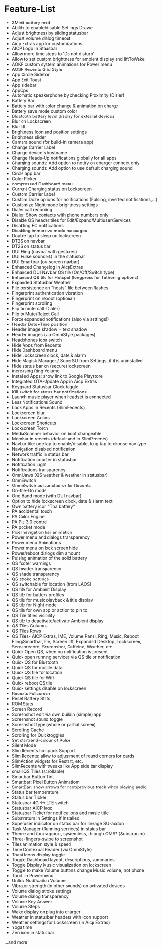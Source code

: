 # Feature-List

- 3Minit battery mod
- Ability to enable/disable Settings Drawer
- Adjust brightness by sliding statusbar
- Adjust volume dialog timeout
- Aicp Extras app for customizations
- AICP Logo in Stausbar
- Allow more time steps to 'Do not disturb'
- Allow to set custom brightness for ambient display and liftToWake
- AOKP custom system animations for Power menu
- AOSP Recents Grid Style
- App Circle Sidebar
- App Exit Toast
- App sidebar
- AppOps
- Automatic speakerphone by checking Proximity (Dialer)
- Battery Bar
- Battery bar with color change & animation on charge
- Battery save mode custom color
- Bluetooth battery level display for external devices
- Blur on Lockscreen
- Blur UI
- Brightness Icon and position settings
- Brightness slider
- Camera sound (for build-in camera app)
- Change Carrier Label
- Change device's hostname
- Change Heads-Up notifications globally for all apps
- Charging sounds: Add option to notify on charger connect only
- Charging sounds: Add option to use default charging sound
- Circle app bar
- Color Picker
- compressed Dashboard menu
- Current Charging status on Lockscreen
- Custom Carrier Label
- Custom Doze options for notifications (Pulsing, inverted notifications,...)
- Customize Night mode brightness settings
- Dialer call recording
- Dialer: Show contacts with phone numbers only
- Disable QS header tiles for Edit/Expand/Multiuser/Services
- Disabling FC notifications
- Disabling immersive mode messages
- Double tap to sleep on lockscreen
- DT2S on navbar
- DT2S on status bar
- DUI Fling (navbar with gestures)
- DUI Pulse sound EQ in the statusbar
- DUI Smartbar (on-screen navbar)
- Enhanced Changelog in AicpExtras
- Enhanced DUI Navbar QS tile (On/Off/Switch type)
- Enhanced QS tile for Hotspot (longpress for Tethering options)
- Expanded Statusbar Weather
- File persistence on "hosts" file between flashes
- Fingerprint authentication vibration
- Fingerprint on reboot (optional)
- Fingerprint scrolling
- Flip to mute call (Dialer)
- Flip to Mute/Reject Call
- Force expanded notifications (also via settings!)
- Header Date+Time position
- Header image shadow + text shadow
- Header images (via OmniStyle packages)
- Headphones icon switch
- Hide Apps from Recents
- Hide Dashboard menu
- Hide Lockscreen clock, date & alarm
- Hide Magisk Manager / SuperSU from Settings, if it is uninstalled
- Hide status bar on (secure) lockscreen
- Increasing Ring Volume
- Installed Apps: show link to Google Playstore
- Integrated OTA-Update App in Aicp Extras
- Keyguard Statusbar Clock toggle
- Kill switch for status bar notifications
- Launch music player when headset is connected
- Less Notifications Sound
- Lock Apps in Recents (SlimRecents)
- Lockscreen blur
- Lockscreen Colors
- Lockscreen Shortcuts
- Lockscreen Torch
- MediaScanner behavior on boot changeable
- Membar in recents (default and in SlimRecents)
- Navbar tile: one tap to enable/disable, long tap to choose nav type
- Navigation disabled notification
- Network traffic in status bar
- Notification counter in statusbar
- Notification Light
- Notifications transparency
- OmniJaws (QS weather & weather in statusbar)
- OmniSwitch
- OmniSwitch as launcher or for Recents
- On-the-Go mode
- One Hand mode (with DUI navbar)
- Option to hide lockscreen clock, date & alarm text
- Own battery icon "Tha battery"
- PA accidental touch
- PA Color Engine
- PA Pie 3.0 control
- PA pocket mode
- Pixel navigation bar animation
- Power menu and dialogs transparency
- Power menu Animations
- Power menu on lock screen hide
- Power/reboot dialogs dim amount
- Pulsing animation of the solid battery
- QS footer warnings
- QS header transparency
- QS shade transparency
- QS stroke settings
- QS switchable for location (from LAOS)
- QS tile for Ambient Display
- QS tile for battery profiles
- QS tile for music playback & title display
- QS tile for Night mode
- QS tile for own app or action to pin to
- QS Tile titles visibility
- QS tile to deactivate/activate Ambient display
- QS Tiles Columns
- QS Tiles Rows
- QS Tiles- AICP Extras, IME, Volume Panel, Ring, Music, Reboot, Fling/Smartbar, Pie, Screen off, Expanded Desktop, Lockscreen, Screenrecord, Screenshot, Caffeine, Weather, etc.
- Quick Open QS, when no notification is present
- Quick open running services via QS tile or notification
- Quick QS for Bluetooth
- Quick QS for mobile data
- Quick QS tile for location
- Quick QS tile for Wifi
- Quick reboot QS tile
- Quick settings disable on lockscreen
- Recents Fullscreen
- Reset Battery Stats
- ROM Stats
- Screen Record
- Screenshot edit via own buildin (simple) app
- Screenshot sound toggle
- Screenshot type (whole or partial screen)
- Scrolling Cache
- Scrolling for Quicktoggles
- Set start/end-colour of Pulse
- Silent Mode
- Slim Recents Iconpack Support
- Slim Recents: allow to adjustment of round corners for cards
- SlimAction widgets for Restart, etc.
- SlimRecents with tweaks like App side bar display
- small QS Tiles (scrollable)
- Smartbar Button Tint
- Smartbar: Pixel Button Animatiom
- SmartBar: show arrows for next/previous track when playing audio
- Status bar temperature
- Status bar Ticker
- Statusbar 4G <-> LTE switch
- Statusbar AICP logo
- Statusbar Ticker for notifications and music title
- Substratum in Settings if installed
- Superuser indicator on status bar for lineage SU-addon
- Task Manager (Running services) in status bar
- Theme and font support, systemless, through OMS7 (Substratum)
- Three-fingers-swipe to screenshot
- Tiles animation style & speed
- Time Contexual Header (via OmniStyle)
- Toast Icons display toggle
- Toggle Dashboard layout, descriptions, summaries
- Toggle Display Music visualization on lockscreen
- Toggle to make Volume buttons change Music volume, not phone
- Torch in Powermenu
- Unlink Notification Volume
- Vibrator strength (in other sounds) on activated devices
- Volume dialog stroke settings
- Volume dialog transparency
- Volume Key Answer
- Volume Steps
- Wake display on plug into charger
- Weather in statusbar headers with icon support
- Weather settings for Lockscreen (in Aicp Extras)
- Yoga time
- Zen icon in statusbar

...and more
